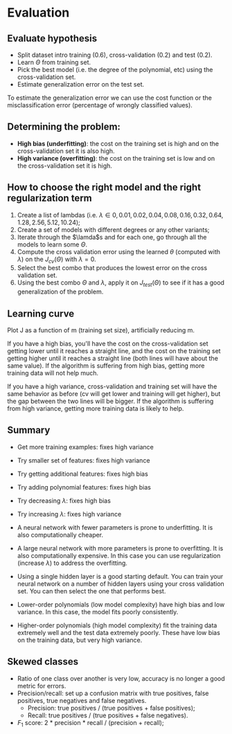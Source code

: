 # Evaluation

## Evaluate hypothesis

* Split dataset intro training (0.6), cross-validation (0.2) and test (0.2).
* Learn $\Theta$ from training set.
* Pick the best model (i.e. the degree of the polynomial, etc) using the cross-validation set.
* Estimate generalization error on the test set.

To estimate the generalization error we can use the cost function or the misclassification error (percentage of wrongly classified values).

## Determining the problem:

* **High bias (underfitting)**: the cost on the training set is high and on the cross-validation set it is also high.
* **High variance (overfitting)**: the cost on the training set is low and on the cross-validation set it is high.

## How to choose the right model and the right regularization term

1. Create a list of lambdas (i.e. $\lambda\in{0, 0.01, 0.02, 0.04, 0.08, 0.16, 0.32, 0.64, 1.28, 2.56, 5.12, 10.24}$);
2. Create a set of models with different degrees or any other variants;
3. Iterate through the $\lamda$s and for each one, go through all the models to learn some $\Theta$.
4. Compute the cross validation error using the learned $\theta$ (computed with $\lambda$) on the $J_{cv}(\Theta)$ with $\lambda = 0$.
5. Select the best combo that produces the lowest error on the cross validation set.
6. Using the best combo $\Theta$ and $\lambda$, apply it on $J_{test}(\Theta)$ to see if it has a good generalization of the problem.

## Learning curve

Plot J as a function of m (training set size), artificially reducing m.

If you have a high bias, you'll have the cost on the cross-validation set getting lower until it reaches a straight line, and the cost on the training set getting higher until it reaches a straight line (both lines will have about the same value). If the algorithm is suffering from high bias, getting more training data will not help much.

If you have a high variance, cross-validation and training set will have the same behavior as before (cv will get lower and training will get higher), but the gap between the two lines will be bigger. If the algorithm is suffering from high variance, getting more training data is likely to help.

## Summary

* Get more training examples: fixes high variance
* Try smaller set of features: fixes high variance
* Try getting additional features: fixes high bias
* Try adding polynomial features: fixes high bias
* Try decreasing $\lambda$: fixes high bias
* Try increasing $\lambda$: fixes high variance

* A neural network with fewer parameters is prone to underfitting. It is also computationally cheaper.
* A large neural network with more parameters is prone to overfitting. It is also computationally expensive. In this case you can use regularization (increase $\lambda$) to address the overfitting.
* Using a single hidden layer is a good starting default. You can train your neural network on a number of hidden layers using your cross validation set. You can then select the one that performs best.

* Lower-order polynomials (low model complexity) have high bias and low variance. In this case, the model fits poorly consistently.
* Higher-order polynomials (high model complexity) fit the training data extremely well and the test data extremely poorly. These have low bias on the training data, but very high variance.

## Skewed classes

* Ratio of one class over another is very low, accuracy is no longer a good metric for errors.
* Precision/recall: set up a confusion matrix with true positives, false positives, true negatives and false negatives.
    * Precision: true positives / (true positives + false positives);
    * Recall: true positives / (true positives + false negatives).
* $F_1$ score: 2 * precision * recall / (precision + recall);
